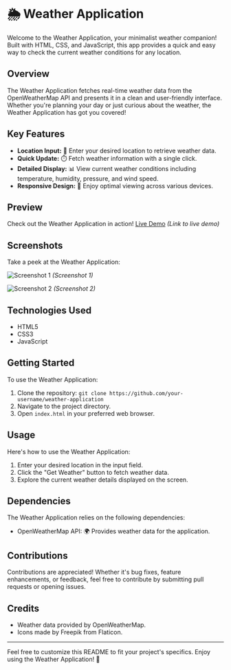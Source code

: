 # 🌦️ Weather Application 

Welcome to the Weather Application, your minimalist weather companion! Built with HTML, CSS, and JavaScript, this app provides a quick and easy way to check the current weather conditions for any location.

## Overview

The Weather Application fetches real-time weather data from the OpenWeatherMap API and presents it in a clean and user-friendly interface. Whether you're planning your day or just curious about the weather, the Weather Application has got you covered!

## Key Features

- **Location Input:** 📍 Enter your desired location to retrieve weather data.
- **Quick Update:** ⏱️ Fetch weather information with a single click.
- **Detailed Display:** 📊 View current weather conditions including temperature, humidity, pressure, and wind speed.
- **Responsive Design:** 📱 Enjoy optimal viewing across various devices.

## Preview

Check out the Weather Application in action! [Live Demo](#) *(Link to live demo)*

## Screenshots

Take a peek at the Weather Application:

![Screenshot 1](#) *(Screenshot 1)*

![Screenshot 2](#) *(Screenshot 2)*

## Technologies Used

- HTML5
- CSS3
- JavaScript

## Getting Started

To use the Weather Application:

1. Clone the repository: `git clone https://github.com/your-username/weather-application`
2. Navigate to the project directory.
3. Open `index.html` in your preferred web browser.

## Usage

Here's how to use the Weather Application:

1. Enter your desired location in the input field.
2. Click the "Get Weather" button to fetch weather data.
3. Explore the current weather details displayed on the screen.

## Dependencies

The Weather Application relies on the following dependencies:

- OpenWeatherMap API: 🌍 Provides weather data for the application.

## Contributions

Contributions are appreciated! Whether it's bug fixes, feature enhancements, or feedback, feel free to contribute by submitting pull requests or opening issues.

## Credits

- Weather data provided by OpenWeatherMap.
- Icons made by Freepik from Flaticon.

---

Feel free to customize this README to fit your project's specifics. Enjoy using the Weather Application! 🌈
